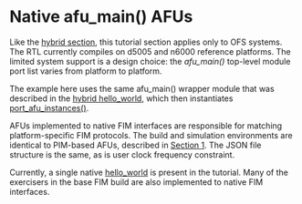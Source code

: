 # Native afu\_main\(\) AFUs

Like the [hybrid section](../02_hybrid), this tutorial section applies only to OFS systems. The RTL currently compiles on d5005 and n6000 reference platforms. The limited system support is a design choice: the *afu\_main\(\)* top-level module port list varies from platform to platform.

The example here uses the same afu_main\(\) wrapper module that was described in the [hybrid hello\_world](../02_hybrid/hello_world), which then instantiates [port_afu_instances\(\)](hello_world/hw/rtl/port_afu_instances.sv).

AFUs implemented to native FIM interfaces are responsible for matching platform-specific FIM protocols. The build and simulation environments are identical to PIM-based AFUs, described in [Section 1](../01_pim_ifc). The JSON file structure is the same, as is user clock frequency constraint.

Currently, a single native [hello\_world](hello_world) is present in the tutorial. Many of the exercisers in the base FIM build are also implemented to native FIM interfaces.
